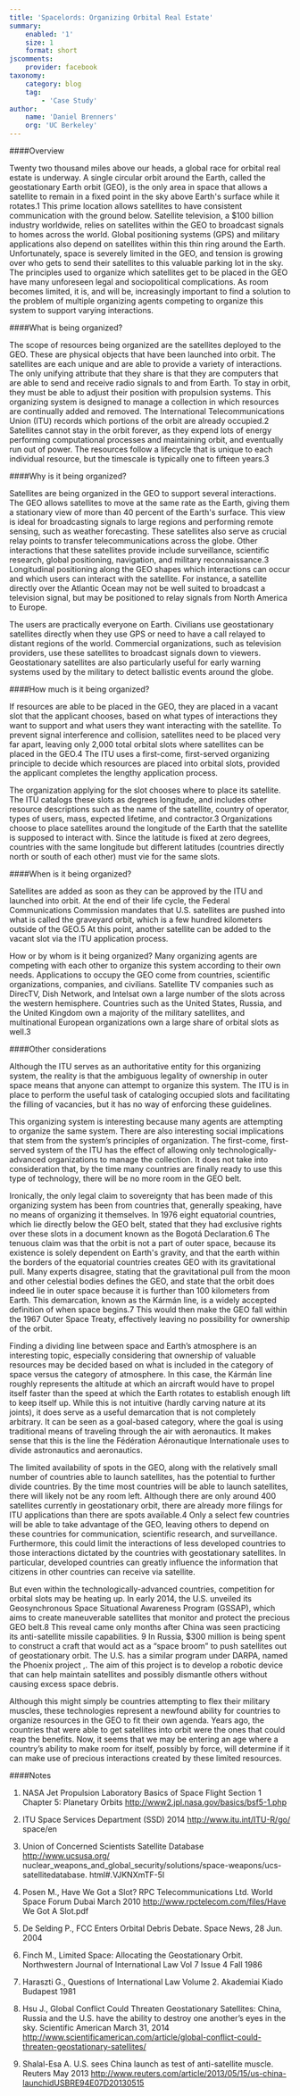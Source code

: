 ```yaml
---
title: 'Spacelords: Organizing Orbital Real Estate'
summary:
    enabled: '1'
    size: 1
    format: short
jscomments:
    provider: facebook
taxonomy:
    category: blog
    tag:
        - 'Case Study'
author:
    name: 'Daniel Brenners'
    org: 'UC Berkeley'
---
```


####Overview 

Twenty two thousand miles above our heads, a global race for orbital real estate is underway. A single circular orbit around the Earth, called the geostationary Earth orbit (GEO), is the only area in space that allows a satellite to remain in a fixed point in the sky above Earth's surface while it rotates.1 This prime location allows satellites to have consistent communication with the ground below. Satellite television, a $100 billion industry worldwide, relies on satellites within the GEO to broadcast signals to homes across the world. Global positioning systems (GPS) and military applications also depend on satellites within this thin ring around the Earth. Unfortunately, space is severely limited in the GEO, and tension is growing over who gets to send their satellites to this valuable parking lot in the sky. The principles used to organize which satellites get to be placed in the GEO have many unforeseen legal and sociopolitical complications. As room becomes limited, it is, and will be, increasingly important to find a solution to the problem of multiple organizing agents competing to organize this system to support varying interactions.

####What is being organized? 

The scope of resources being organized are the satellites deployed to the GEO. These are physical objects that have been launched into orbit. The satellites are each unique and are able to provide a variety of interactions. The only unifying attribute that they share is that they are computers that are able to send and receive radio signals to and from Earth. To stay in orbit, they must be able to adjust their position with propulsion systems. This organizing system is designed to manage a collection in which resources are continually added and removed. The International Telecommunications Union (ITU) records which portions of the orbit are already occupied.2 Satellites cannot stay in the orbit forever, as they expend lots of energy performing computational processes and maintaining orbit, and eventually run out of power. The resources follow a lifecycle that is unique to each individual resource, but the timescale is typically one to fifteen years.3

####Why is it being organized? 

Satellites are being organized in the GEO to support several interactions. The GEO allows satellites to move at the same rate as the Earth, giving them a stationary view of more than 40 percent of the Earth's surface. This view is ideal for broadcasting signals to large regions and performing remote sensing, such as weather forecasting. These satellites also serve as crucial relay points to transfer telecommunications across the globe. Other interactions that these satellites provide include surveillance, scientific  research, global positioning, navigation, and military reconnaissance.3  Longitudinal positioning along the GEO shapes which interactions can occur and which users can interact with the satellite. For instance, a satellite directly over the Atlantic Ocean may not be well suited to broadcast a television signal, but may be positioned to relay signals from North America to Europe. 

The users are practically everyone on Earth. Civilians use geostationary satellites directly when they use GPS or need to have a call relayed to distant regions of the world. Commercial organizations, such as television providers, use these satellites to broadcast signals down to viewers. Geostationary satellites are also particularly useful for early warning systems used by the military to detect ballistic events around the globe.

####How much is it being organized?  

If resources are able to be placed in the GEO, they are placed in a vacant slot that the applicant chooses, based on what types of interactions they want to support and what users they want interacting with the satellite. To prevent signal interference and collision, satellites need to be placed very far apart, leaving only 2,000 total orbital slots where satellites can be placed in the GEO.4  The ITU uses a first-come, first-served  organizing principle to decide which resources are placed into orbital slots, provided the applicant completes the lengthy application process. 

The organization applying for the slot chooses where to place its satellite. The ITU catalogs these slots as degrees longitude, and includes other resource descriptions such as the name of the satellite, country of operator, types of users, mass, expected lifetime, and contractor.3  Organizations choose to place satellites around the longitude of the Earth that the satellite is supposed to interact with. Since the latitude is fixed  at zero degrees, countries with the same longitude but different  latitudes (countries directly north or south of each other) must vie for the same slots.

####When is it being organized?  

Satellites are added as soon as they can be approved by the ITU and launched into orbit. At the end of their life cycle, the Federal Communications Commission mandates that U.S. satellites are pushed into what is called the graveyard orbit, which is a few hundred kilometers outside of the GEO.5  At this point, another satellite can be added to the vacant slot via the ITU application process.

How or by whom is it being organized? Many organizing agents are competing with each other to organize this system according to their own needs. Applications to occupy the GEO come from countries, scientific  organizations, companies, and civilians. Satellite TV companies such as DirecTV, Dish Network, and Intelsat own a large number of the slots across the western hemisphere. Countries such as the United States, Russia, and the United Kingdom own a majority of the military satellites, and multinational European organizations own a large share of orbital slots as well.3

####Other considerations

Although the ITU serves as an authoritative entity for this organizing system, the reality is that the ambiguous legality of ownership in outer space means that anyone can attempt to organize this system. The ITU is in place to perform the useful task of cataloging occupied slots and facilitating the filling  of vacancies, but it has no way of enforcing these guidelines. 

This organizing system is interesting because many agents are attempting to organize the same system. There are also interesting social implications that stem from the system’s principles of organization. The first-come, first-served system of the ITU has the effect  of allowing only technologically-advanced organizations to manage the collection. It does not take into consideration that, by the time many countries are finally ready to use this type of technology, there will be no more room in the GEO belt. 

Ironically, the only legal claim to sovereignty that has been made of this organizing system has been from countries that, generally speaking, have no means of organizing it themselves. In 1976 eight equatorial countries, which lie directly below the GEO belt, stated that they had exclusive rights over these slots in a document known as the Bogotá Declaration.6  The tenuous claim was that the orbit is not a part of outer space, because its existence is solely dependent on Earth's gravity, and that the earth within the borders of the equatorial countries creates GEO with its gravitational pull. Many experts disagree, stating that the gravitational pull from the moon and other celestial bodies defines  the GEO, and state that the orbit does indeed lie in outer space because it is further than 100 kilometers from Earth. This demarcation, known as the Kármán line, is a widely accepted definition  of when space begins.7  This would then make the GEO fall within the 1967 Outer Space Treaty, effectively  leaving no possibility for ownership of the orbit.

Finding a dividing line between space and Earth’s atmosphere is an interesting topic, especially considering that ownership of valuable resources may be decided based on what is included in the category of space versus the category of atmosphere. In this case, the Kármán line roughly represents the altitude at which an aircraft would have to propel itself faster than the speed at which the Earth rotates to establish enough lift to keep itself up. While this is not intuitive (hardly carving nature at its joints), it does serve as a useful demarcation that is not completely arbitrary. It can be seen as a goal-based category, where the goal is using traditional means of traveling through the air with aeronautics. It makes sense that this is the line the Fédération Aéronautique Internationale uses to divide astronautics and aeronautics. 

The limited availability of spots in the GEO, along with the relatively small number of countries able to launch satellites, has the potential to further divide countries. By the time most countries will be able to launch satellites, there will likely not be any room left. Although there are only around 400 satellites currently in geostationary orbit, there are already more filings  for ITU applications than there are spots available.4  Only a select few countries will be able to take advantage of the GEO, leaving others to depend on these countries for communication, scientific  research, and surveillance. Furthermore, this could limit the interactions of less developed countries to those interactions dictated by the countries with geostationary satellites. In particular, developed countries can greatly influence the information that citizens in other countries can receive via satellite. 

But even within the technologically-advanced countries, competition for orbital slots may be heating up. In early 2014, the U.S. unveiled its Geosynchronous Space Situational Awareness Program (GSSAP), which aims to create maneuverable satellites that monitor and protect the precious GEO belt.8  This reveal came only months after China was seen practicing its anti-satellite missile capabilities. 9  In Russia, $300 million is being spent to construct a craft that would act as a “space broom” to push satellites out of geostationary orbit. The U.S. has a similar program under DARPA, named the Phoenix project ,. The aim of this project is to develop a robotic device that can help maintain satellites and possibly dismantle others without causing excess space debris. 

Although this might simply be countries attempting to flex  their military muscles, these technologies represent a newfound ability for countries to organize resources in the GEO to fit  their own agenda. Years ago, the countries that were able to get satellites into orbit were the ones that could reap the benefits.  Now, it seems that we may be entering an age where a country’s ability to make room for itself, possibly by force, will determine if it can make use of precious interactions created by these limited resources. 

####Notes

1. NASA Jet Propulsion Laboratory Basics of Space Flight Section 1 Chapter 5: Planetary Orbits http://www2.jpl.nasa.gov/basics/bsf5-1.php  

2. ITU Space Services Department (SSD) 2014 http://www.itu.int/ITU-R/go/ space/en  

3. Union of Concerned Scientists Satellite Database http://www.ucsusa.org/ nuclear_weapons_and_global_security/solutions/space-weapons/ucs-satellitedatabase. html#.VJKNXmTF-5I
 
4. Posen M., Have We Got a Slot? RPC Telecommunications Ltd. World Space Forum Dubai March 2010 http://www.rpctelecom.com/files/Have We Got A Slot.pdf

5. De Selding P., FCC Enters Orbital Debris Debate. Space News, 28 Jun. 2004

6. Finch M., Limited Space: Allocating the Geostationary Orbit. Northwestern Journal of International Law Vol 7 Issue 4 Fall 1986

7. Haraszti G., Questions of International Law Volume 2. Akademiai Kiado Budapest 1981

8. Hsu J., Global Conflict  Could Threaten Geostationary Satellites: China, Russia and the U.S. have the ability to destroy one another’s eyes in the sky. Scientific American March 31, 2014 http://www.scientificamerican.com/article/global-conflict-could-threaten-geostationary-satellites/

9. Shalal-Esa A. U.S. sees China launch as test of anti-satellite muscle. Reuters May 2013 http://www.reuters.com/article/2013/05/15/us-china-launchidUSBRE94E07D20130515
